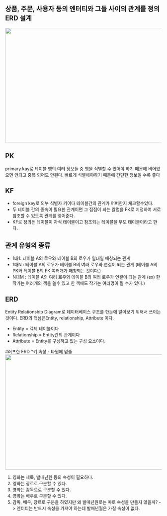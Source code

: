 ## 상품, 주문, 사용자 등의 엔터티와 그들 사이의 관계를 정의 ERD 설계

<img src = "https://github.com/ApptiveDev/study-springboot/assets/64734115/1dba8972-76cb-4ef7-b5af-9ce6ba671f69" width="600" height="370">

## PK

primary kay로 테이블 행의 여러 정보들 중 행을 식별할 수 있어야 하기 때문에 비어있으면 안되고
중복 되어도 안된다. 빠르게 식별해야하기 때문에 간단한 정보일 수록 좋다

## KF

* foreign key로 외부 식별자 키이다 테이블간의 관계가 어떠한지 체크할수있다.
* 두 테이블 간의 종속이 필요한 관계이면 그 접점이 되는 칼럼을 FK로 지정하여 서로 참조할 수 있도록 관계를 맺어준다.
* KF로 정의돈 테이블이 자식 테이블이고 참조되는 테이블을 부모 테이블이라고 한다.

## 관계 유형의 종류

* 1대1: 테이블 A의 로우와 테이블 B의 로우가 일대일 매칭되는 관계
* 1대N : 테이블 A의 로우가 테이블 B의 여러 로우와 연결이 되는 관계 (테이블 A의 PK와 테이블 B의 FK 여러개가 매칭되는 것이다.)
* N대M : 테이블 A의 여러 로우와 테이블 B의 여러 로우가 연결이 되는 관계 (ex) 한 작가는 여러개의 책을 쓸수 있고 한 책에도 작가는 여러명이 될 수가 있다.)

## ERD

Entity Relationship Diagram로 데이터베이스 구조를 한눈에 알아보기 위해서 쓰이는 것이다.
ERD의 핵심은Entity, relationship, Attribute 이다.
* Entity = 객체 테이블이다
* Relationship = Entity간의 관계이다
* Attribute = Entity를 구성하고 있는 구성 요소이다.

#러프한 ERD
*키 속성 - 타원에 밑줄
<img src = "https://github.com/ApptiveDev/study-springboot/assets/64734115/be0a3c4f-4685-4ff1-811e-f558b4e62d17" width="600" height="370">

1. 영화는 제목, 발매년원 등의 속성이 필요하다.
2. 영화는 장르로 구분할 수 있다.
3. 영화는 감독으로 구분할 수 있다.
4. 영화는 배우로 구분할 수 있다.
5. 감독, 배우, 장르로 구분을 하였지만 왜 발매년원로는 따로 속성을 만들지 않을까?
-> 엔터티는 반드시 속성을 가져야 하는데 발매년월은 가질 속성이 없다.

